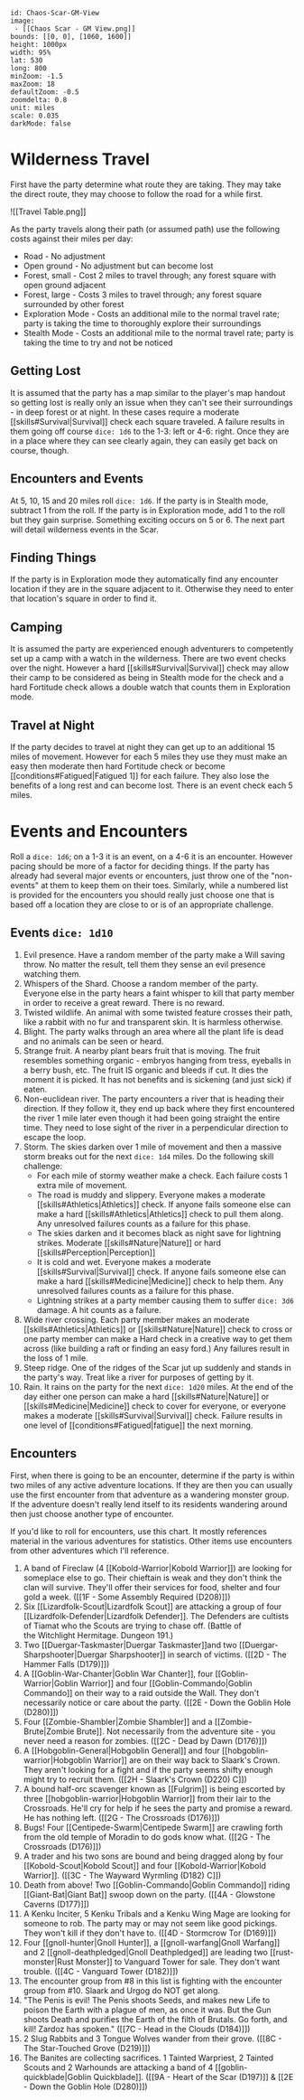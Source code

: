 

```leaflet
id: Chaos-Scar-GM-View
image: 
 - [[Chaos Scar - GM View.png]]
bounds: [[0, 0], [1060, 1600]]
height: 1000px
width: 95%
lat: 530
long: 800
minZoom: -1.5
maxZoom: 18
defaultZoom: -0.5
zoomdelta: 0.8
unit: miles
scale: 0.035
darkMode: false
```

# Wilderness Travel
First have the party determine what route they are taking. They may take the direct route, they may choose to follow the road for a while first.

![[Travel Table.png]]

As the party travels along their path (or assumed path) use the following costs against their miles per day:
- Road - No adjustment
- Open ground - No adjustment but can become lost
- Forest, small - Cost 2 miles to travel through; any forest square with open ground adjacent
- Forest, large - Costs 3 miles to travel through; any forest square surrounded by other forest
- Exploration Mode - Costs an additional mile to the normal travel rate; party is taking the time to thoroughly explore their surroundings
- Stealth Mode - Costs an additional mile to the normal travel rate; party is taking the time to try and not be noticed

## Getting Lost
It is assumed that the party has a map similar to the player's map handout so getting lost is really only an issue when they can't see their surroundings - in deep forest or at night. In these cases require a moderate [[skills#Survival|Survival]] check each square traveled. A failure results in them going off course `dice: 1d6` to the 1-3: left or 4-6: right. Once they are in a place where they can see clearly again, they can easily get back on course, though.

## Encounters and Events
At 5, 10, 15 and 20 miles roll `dice: 1d6`. If the party is in Stealth mode, subtract 1 from the roll. If the party is in Exploration mode, add 1 to the roll but they gain surprise. Something exciting occurs on 5 or 6. The next part will detail wilderness events in the Scar.

## Finding Things
If the party is in Exploration mode they automatically find any encounter location if they are in the square adjacent to it. Otherwise they need to enter that location's square in order to find it.

## Camping
It is assumed the party are experienced enough adventurers to competently set up a camp with a watch in the wilderness. There are two event checks over the night. However a hard [[skills#Survival|Survival]] check may allow their camp to be considered as being in Stealth mode for the check and a hard Fortitude check allows a double watch that counts them in Exploration mode.

## Travel at Night
If the party decides to travel at night they can get up to an additional 15 miles of movement. However for each 5 miles they use they must make an easy then moderate then hard Fortitude check or become [[conditions#Fatigued|Fatigued 1]] for each failure. They also lose the benefits of a long rest and can become lost. There is an event check each 5 miles.

# Events and Encounters 
Roll a `dice: 1d6`; on a 1-3 it is an event, on a 4-6 it is an encounter. However pacing should be more of a factor for deciding things. If the party has already had several major events or encounters, just throw one of the "non-events" at them to keep them on their toes. Similarly, while a numbered list is provided for the encounters you should really just choose one that is based off a location they are close to or is of an appropriate challenge.

## Events `dice: 1d10`
1.  Evil presence. Have a random member of the party make a Will saving throw. No matter the result, tell them they sense an evil presence watching them.
2.  Whispers of the Shard. Choose a random member of the party. Everyone else in the party hears a faint whisper to kill that party member in order to receive a great reward. There is no reward.
3.  Twisted wildlife. An animal with some twisted feature crosses their path, like a rabbit with no fur and transparent skin. It is harmless otherwise.
4.  Blight. The party walks through an area where all the plant life is dead and no animals can be seen or heard.
5.  Strange fruit. A nearby plant bears fruit that is moving. The fruit resembles something organic - embryos hanging from tress, eyeballs in a berry bush, etc. The fruit IS organic and bleeds if cut. It dies the moment it is picked. It has not benefits and is sickening (and just sick) if eaten.
6.  Non-euclidean river. The party encounters a river that is heading their direction. If they follow it, they end up back where they first encountered the river 1 mile later even though it had been going straight the entire time. They need to lose sight of the river in a perpendicular direction to escape the loop.
7.  Storm. The skies darken over 1 mile of movement and then a massive storm breaks out for the next `dice: 1d4` miles. Do the following skill challenge:
	-  For each mile of stormy weather make a check. Each failure costs 1 extra mile of movement.
	-  The road is muddy and slippery. Everyone makes a moderate [[skills#Athletics|Athletics]] check. If anyone fails someone else can make a hard [[skills#Athletics|Athletics]] check to pull them along. Any unresolved failures counts as a failure for this phase.
	-  The skies darken and it becomes black as night save for lightning strikes. Moderate [[skills#Nature|Nature]]  or hard [[skills#Perception|Perception]] 
	-  It is cold and wet. Everyone makes a moderate [[skills#Survival|Survival]] check. If anyone fails someone else can make a hard [[skills#Medicine|Medicine]] check to help them. Any unresolved failures counts as a failure for this phase.
	-  Lightning strikes at a party member causing them to suffer `dice: 3d6` damage. A hit counts as a failure.
8.  Wide river crossing. Each party member makes an moderate [[skills#Athletics|Athletics]] or [[skills#Nature|Nature]] check to cross or one party member can make a Hard check in a creative way to get them across (like building a raft or finding an easy ford.) Any failures result in the loss of 1 mile.
9.  Steep ridge. One of the ridges of the Scar jut up suddenly and stands in the party's way. Treat like a river for purposes of getting by it.
10.  Rain. It rains on the party for the next `dice: 1d20` miles. At the end of the day either one person can make a hard [[skills#Nature|Nature]] or [[skills#Medicine|Medicine]] check to cover for everyone, or everyone makes a moderate [[skills#Survival|Survival]] check. Failure results in one level of [[conditions#Fatigued|fatigue]] the next morning.

## Encounters
First, when there is going to be an encounter, determine if the party is within two miles of any active adventure locations. If they are then you can usually use the first encounter from that adventure as a wandering monster group. If the adventure doesn't really lend itself to its residents wandering around then just choose another type of encounter.

If you'd like to roll for encounters, use this chart. It mostly references material in the various adventures for statistics. Other items use encounters from other adventures which I'll reference.

1. A band of Fireclaw (4 [[Kobold-Warrior|Kobold Warrior]]) are looking for someplace else to go. Their chieftain is weak and they don't think the clan will survive. They'll offer their services for food, shelter and four gold a week. ([[1F - Some Assembly Required (D208)]])
2. Six [[Lizardfolk-Scout|Lizardfolk Scout]] are attacking a group of four [[Lizardfolk-Defender|Lizardfolk Defender]]. The Defenders are cultists of Tiamat who the Scouts are trying to chase off. (Battle of the Witchlight Hermitage. Dungeon 191.)
5.  Two [[Duergar-Taskmaster|Duergar Taskmaster]]and two [[Duergar-Sharpshooter|Duergar Sharpshooter]] in search of victims. ([[2D - The Hammer Falls (D179)]])
6.  A [[Goblin-War-Chanter|Goblin War Chanter]], four [[Goblin-Warrior|Goblin Warrior]] and four [[Goblin-Commando|Goblin Commando]] on their way to a raid outside the Wall. They don't necessarily notice or care about the party. ([[2E - Down the Goblin Hole (D280)]])
7.  Four [[Zombie-Shambler|Zombie Shambler]] and a [[Zombie-Brute|Zombie Brute]]. Not necessarily from the adventure site - you never need a reason for zombies. ([[2C - Dead by Dawn (D176)]])
8.  A [[Hobgoblin-General|Hobgoblin General]] and four [[hobgoblin-warrior|Hobgoblin Warrior]] are on their way back to Slaark's Crown. They aren't looking for a fight and if the party seems shifty enough might try to recruit them. ([[2H - Slaark's Crown (D220) C]])
9.  A bound half-orc scavenger known as [[Fulgrim]] is being escorted by three [[hobgoblin-warrior|Hobgoblin Warrior]] from their lair to the Crossroads. He'll cry for help if he sees the party and promise a reward. He has nothing left. ([[2G - The Crossroads (D176)]])
10.  Bugs! Four [[Centipede-Swarm|Centipede Swarm]] are crawling forth from the old temple of Moradin to do gods know what. ([[2G - The Crossroads (D176)]])
11.  A trader and his two sons are bound and being dragged along by four [[Kobold-Scout|Kobold Scout]] and four [[Kobold-Warrior|Kobold Warrior]]. ([[3C - The Wayward Wyrmling (D182) C]])
12.  Death from above! Two [[Goblin-Commando|Goblin Commando]] riding [[Giant-Bat|Giant Bat]] swoop down on the party. ([[4A - Glowstone Caverns (D177)]])
13.  A Kenku Inciter, 5 Kenku Tribals and a Kenku Wing Mage are looking for someone to rob. The party may or may not seem like good pickings. They won't kill if they don't have to. ([[4D - Stormcrow Tor (D169)]])
14.  Four [[gnoll-hunter|Gnoll Hunter]], a [[gnoll-warfang|Gnoll Warfang]] and 2 [[gnoll-deathpledged|Gnoll Deathpledged]] are leading two [[rust-monster|Rust Monster]] to Vanguard Tower for sale. They don't want trouble. ([[4C - Vanguard Tower (D182)]])
15.  The encounter group from #8 in this list is fighting with the encounter group from #10. Slaark and Urgog do NOT get along.
16.  "The Penis is evil! The Penis shoots Seeds, and makes new Life to poison the Earth with a plague of men, as once it was. But the Gun shoots Death and purifies the Earth of the filth of Brutals. Go forth, and kill! Zardoz has spoken." ([[7C - Head in the Clouds (D184)]])
17.  2 Slug Rabbits and 3 Tongue Wolves wander from their grove. ([[8C - The Star-Touched Grove (D219)]])
18.  The Banites are collecting sacrifices. 1 Tainted Warpriest, 2 Tainted Scouts and 2 Warhounds are attacking a band of 4 [[goblin-quickblade|Goblin Quickblade]]. ([[9A - Heart of the Scar (D197)]] & [[2E - Down the Goblin Hole (D280)]])